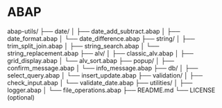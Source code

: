 # ABAP

abap-utils/
├── date/
│   ├── date_add_subtract.abap
│   ├── date_format.abap
│   └── date_difference.abap
├── string/
│   ├── trim_split_join.abap
│   ├── string_search.abap
│   └── string_replacement.abap
├── alv/
│   ├── classic_alv.abap
│   ├── grid_display.abap
│   └── alv_sort.abap
├── popup/
│   ├── confirm_message.abap
│   └── info_message.abap
├── db/
│   ├── select_query.abap
│   └── insert_update.abap
├── validation/
│   ├── check_input.abap
│   └── validate_date.abap
├── utilities/
│   ├── logger.abap
│   └── file_operations.abap
├── README.md
└── LICENSE (optional)
